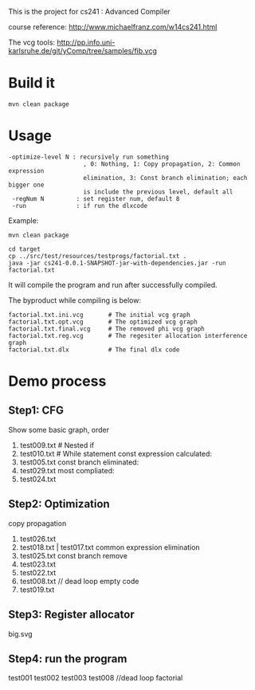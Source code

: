This is the project for cs241 : Advanced Compiler

course reference: http://www.michaelfranz.com/w14cs241.html

The vcg tools:
http://pp.info.uni-karlsruhe.de/git/yComp/tree/samples/fib.vcg


# Build it
`mvn clean package`

# Usage
```
-optimize-level N : recursively run something
                     , 0: Nothing, 1: Copy propagation, 2: Common expression
                     elimination, 3: Const branch elimination; each bigger one
                     is include the previous level, default all
 -regNum N         : set register num, default 8
 -run              : if run the dlxcode

```
Example:
```
mvn clean package

cd target
cp ../src/test/resources/testprogs/factorial.txt .
java -jar cs241-0.0.1-SNAPSHOT-jar-with-dependencies.jar -run factorial.txt
```

It will compile the program and run after successfully compiled.

The byproduct while compiling is below:
```
factorial.txt.ini.vcg       # The initial vcg graph
factorial.txt.opt.vcg       # The optimized vcg graph
factorial.txt.final.vcg     # The removed phi vcg graph
factorial.txt.reg.vcg       # The regesiter allocation interference graph
factorial.txt.dlx           # The final dlx code
```

# Demo process
## Step1: CFG
Show some basic graph, order
1. test009.txt # Nested if
2. test010.txt # While statement
const expression calculated:
3. test005.txt
const branch eliminated:
4. test029.txt
most compliated:
5. test024.txt

## Step2: Optimization
copy propagation
1. test026.txt
2. test018.txt | test017.txt
common expression elimination
3. test025.txt
const branch remove
4. test023.txt
5. test022.txt
6. test008.txt // dead loop
empty code 
6.  test019.txt

## Step3: Register allocator
big.svg

## Step4: run the program
test001
test002
test003
test008 //dead loop
factorial   
